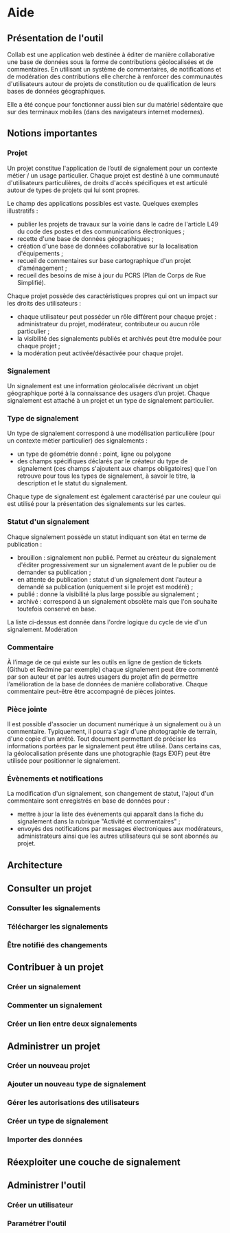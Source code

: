 # Aide

## Présentation de l'outil

Collab est une application web destinée à éditer de manière collaborative une base de données sous la forme de
contributions géolocalisées et de commentaires. En utilisant un système de commentaires, de notifications et de 
modération des contributions elle cherche à renforcer des communautés d'utilisateurs autour de projets de 
constitution ou de qualification de leurs bases de données géographiques.

Elle a été conçue pour fonctionner aussi bien sur du matériel sédentaire que sur des terminaux mobiles (dans des 
navigateurs internet modernes).


## Notions importantes

### Projet

Un projet constitue l'application de l’outil de signalement pour un contexte métier / un usage particulier.
Chaque projet est destiné à une communauté d'utilisateurs particulières, de droits d'accès spécifiques et est articulé 
autour de types de projets qui lui sont propres.

Le champ des applications possibles est vaste. Quelques exemples illustratifs :
* publier les projets de travaux sur la voirie dans le cadre de l'article L49 du code des postes et des communications 
électroniques ;
* recette d'une base de données géographiques ;
* création d'une base de données collaborative sur la localisation d'équipements ;
* recueil de commentaires sur base cartographique d'un projet d'aménagement ;
* recueil des besoins de mise à jour du PCRS (Plan de Corps de Rue Simplifié).

Chaque projet possède des caractéristiques propres qui ont un impact sur les droits des utilisateurs :
* chaque utilisateur peut posséder un rôle différent pour chaque projet : administrateur du projet, modérateur, 
contributeur ou aucun rôle particulier ;
* la visibilité des signalements publiés et archivés peut être modulée pour chaque projet ;
* la modération peut activée/désactivée pour chaque projet.

### Signalement

Un signalement est une information géolocalisée décrivant un objet géographique porté à la connaissance des usagers 
d’un projet. Chaque signalement est attaché à un projet et un type de signalement particulier.

### Type de signalement

Un type de signalement correspond à une modélisation particulière (pour un contexte métier particulier) des 
signalements :
* un type de géométrie donné : point, ligne ou polygone
* des champs spécifiques déclarés par le créateur du type de signalement (ces champs s'ajoutent aux champs obligatoires)
que l'on retrouve pour tous les types de signalement, à savoir le titre, la description et le statut du signalement.

Chaque type de signalement est également caractérisé par une couleur qui est utilisé pour la présentation des 
signalements sur les cartes.

### Statut d'un signalement

Chaque signalement possède un statut indiquant son état en terme de publication :
* brouillon : signalement non publié. Permet au créateur du signalement d'éditer progressivement sur un signalement 
avant de le publier ou de demander sa publication ;
* en attente de publication : statut d'un signalement dont l'auteur a demandé sa publication (uniquement si le projet 
est modéré) ;
* publié : donne la visibilité la plus large possible au signalement ;
* archivé : correspond à un signalement obsolète mais que l'on souhaite toutefois conservé en base.

La liste ci-dessus est donnée dans l'ordre logique du cycle de vie d'un signalement.
Modération

### Commentaire

À l’image de ce qui existe sur les outils en ligne de gestion de tickets (Github et Redmine par exemple) chaque 
signalement peut être commenté par son auteur et par les autres usagers du projet afin de permettre l’amélioration de 
la base de données de manière collaborative. Chaque commentaire peut-être être accompagné de pièces jointes.

### Pièce jointe

Il est possible d'associer un document numérique à un signalement ou à un commentaire. Typiquement, il pourra s'agir 
d'une photographie de terrain, d'une copie d'un arrêté. Tout document permettant de préciser les informations portées 
par le signalement peut être utilisé. Dans certains cas, la géolocalisation présente dans une photographie (tags EXIF) 
peut être utilisée pour positionner le signalement.

### Évènements et notifications

La modification d'un signalement, son changement de statut, l'ajout d'un commentaire sont enregistrés en base de données
pour :
* mettre à jour la liste des évènements qui apparaît dans la fiche du signalement dans la rubrique "Activité et 
commentaires" ;
* envoyés des notifications par messages électroniques aux modérateurs, administrateurs ainsi que les autres 
utilisateurs qui se sont abonnés au projet.


## Architecture

## Consulter un projet

### Consulter les signalements
### Télécharger les signalements
### Être notifié des changements

## Contribuer à un projet

### Créer un signalement
### Commenter un signalement
### Créer un lien entre deux signalements

## Administrer un projet

### Créer un nouveau projet
### Ajouter un nouveau type de signalement
### Gérer les autorisations des utilisateurs
### Créer un type de signalement
### Importer des données

## Réexploiter une couche de signalement

## Administrer l'outil

### Créer un utilisateur

### Paramétrer l'outil
